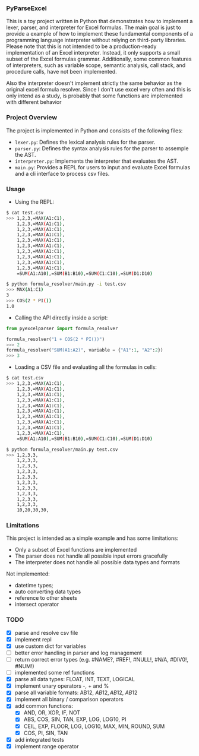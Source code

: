 ### PyParseExcel

This is a toy project written in Python that demonstrates how to implement a lexer, parser, and interpreter for Excel formulas. The main goal is just to provide a example of how to implement these fundamental components of a programming language interpreter without relying on third-party libraries.
Please note that this is not intended to be a production-ready implementation of an Excel interpreter. Instead, it only supports a small subset of the Excel formulas grammar. Additionally, some common features of interpreters, such as variable scope, semantic analysis, call stack, and procedure calls, have not been implemented.

Also the interpreter doesn't implement strictly the same behavior as the original excel formula resolver. Since I don't use excel very often and this is only intend as a study, is probably that some functions are implemented with different behavior

### Project Overview

The project is implemented in Python and consists of the following files:

- `lexer.py`: Defines the lexical analysis rules for the parser.
- `parser.py`: Defines the syntax analysis rules for the parser to assemple the AST.
- `interpreter.py`: Implements the interpreter that evaluates the AST.
- `main.py`: Provides a REPL for users to input and evaluate Excel formulas and a cli interface to process csv files.

### Usage

- Using the REPL:

```bash
$ cat test.csv
>>> 1,2,3,=MAX(A1:C1),
    1,2,3,=MAX(A1:C1),
    1,2,3,=MAX(A1:C1),
    1,2,3,=MAX(A1:C1),
    1,2,3,=MAX(A1:C1),
    1,2,3,=MAX(A1:C1),
    1,2,3,=MAX(A1:C1),
    1,2,3,=MAX(A1:C1),
    1,2,3,=MAX(A1:C1),
    1,2,3,=MAX(A1:C1),
    =SUM(A1:A10),=SUM(B1:B10),=SUM(C1:C10),=SUM(D1:D10)

$ python formula_resolver/main.py -i test.csv
>>> MAX(A1:C1)
3
>>> COS(2 * PI())
1.0
```

- Calling the API directly inside a script:

```python
from pyexcelparser import formula_resolver

formula_resolver("1 + COS(2 * PI())")
>>> 2
formula_resolver("SUM(A1:A2)", variable = {"A1":1, "A2":2})
>>> 3
```

- Loading a CSV file and evaluating all the formulas in cells:

```bash
$ cat test.csv
>>> 1,2,3,=MAX(A1:C1),
    1,2,3,=MAX(A1:C1),
    1,2,3,=MAX(A1:C1),
    1,2,3,=MAX(A1:C1),
    1,2,3,=MAX(A1:C1),
    1,2,3,=MAX(A1:C1),
    1,2,3,=MAX(A1:C1),
    1,2,3,=MAX(A1:C1),
    1,2,3,=MAX(A1:C1),
    1,2,3,=MAX(A1:C1),
    =SUM(A1:A10),=SUM(B1:B10),=SUM(C1:C10),=SUM(D1:D10)

$ python formula_resolver/main.py test.csv
>>> 1,2,3,3,
    1,2,3,3,
    1,2,3,3,
    1,2,3,3,
    1,2,3,3,
    1,2,3,3,
    1,2,3,3,
    1,2,3,3,
    1,2,3,3,
    1,2,3,3,
    10,20,30,30,
```

### Limitations

This project is intended as a simple example and has some limitations:

- Only a subset of Excel functions are implemented
- The parser does not handle all possible input errors gracefully
- The interpreter does not handle all possible data types and formats

Not implemented:

- datetime types;
- auto converting data types
- reference to other sheets
- intersect operator

### TODO

- [x] parse and resolve csv file
- [x] implement repl
- [x] use custom dict for variables
- [ ] better error handling in parser and log management
- [ ] return correct error types (e.g. #NAME?, #REF!, #NULL!, #N/A, #DIV0!, #NUM!)
- [ ] implemented some ref functions
- [x] parse all data types: FLOAT, INT, TEXT, LOGICAL
- [x] implement unary operators -, + and %
- [x] parse all variable formats: AB12, $AB12, AB$12, $AB$12
- [x] implement all binary / comparison operators
- [x] add common functions:
  - [x] AND, OR, XOR, IF, NOT
  - [x] ABS, COS, SIN, TAN, EXP, LOG, LOG10, PI
  - [x] CEIL, EXP, FLOOR, LOG, LOG10, MAX, MIN, ROUND, SUM
  - [x] COS, PI, SIN, TAN
- [x] add integrated tests
- [x] implement range operator
